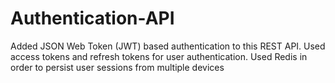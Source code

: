 # Authentication-API
Added JSON Web Token (JWT) based authentication to this REST API. Used access tokens and refresh tokens for user authentication. Used Redis in order to persist user sessions from multiple devices

